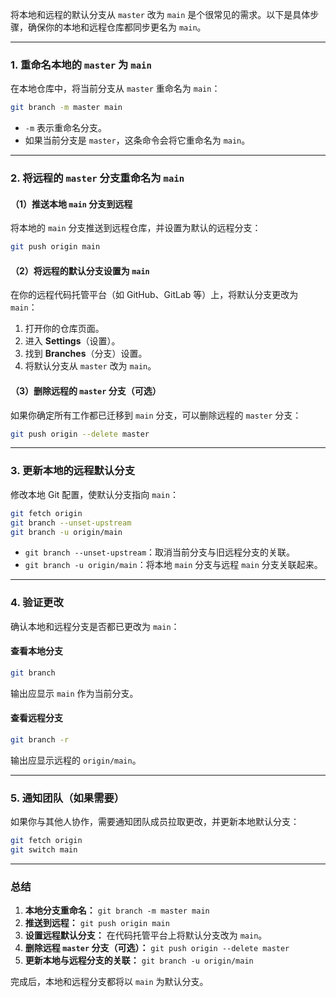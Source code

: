 将本地和远程的默认分支从 `master` 改为 `main` 是个很常见的需求。以下是具体步骤，确保你的本地和远程仓库都同步更名为 `main`。

---

### 1. **重命名本地的 `master` 为 `main`**

在本地仓库中，将当前分支从 `master` 重命名为 `main`：

```bash
git branch -m master main
```

- `-m` 表示重命名分支。
- 如果当前分支是 `master`，这条命令会将它重命名为 `main`。

---

### 2. **将远程的 `master` 分支重命名为 `main`**

#### （1）推送本地 `main` 分支到远程
将本地的 `main` 分支推送到远程仓库，并设置为默认的远程分支：

```bash
git push origin main
```

#### （2）将远程的默认分支设置为 `main`

在你的远程代码托管平台（如 GitHub、GitLab 等）上，将默认分支更改为 `main`：

1. 打开你的仓库页面。
2. 进入 **Settings**（设置）。
3. 找到 **Branches**（分支）设置。
4. 将默认分支从 `master` 改为 `main`。

#### （3）删除远程的 `master` 分支（可选）
如果你确定所有工作都已迁移到 `main` 分支，可以删除远程的 `master` 分支：

```bash
git push origin --delete master
```

---

### 3. **更新本地的远程默认分支**

修改本地 Git 配置，使默认分支指向 `main`：

```bash
git fetch origin
git branch --unset-upstream
git branch -u origin/main
```

- `git branch --unset-upstream`：取消当前分支与旧远程分支的关联。
- `git branch -u origin/main`：将本地 `main` 分支与远程 `main` 分支关联起来。

---

### 4. **验证更改**

确认本地和远程分支是否都已更改为 `main`：

#### 查看本地分支
```bash
git branch
```

输出应显示 `main` 作为当前分支。

#### 查看远程分支
```bash
git branch -r
```

输出应显示远程的 `origin/main`。

---

### 5. **通知团队（如果需要）**

如果你与其他人协作，需要通知团队成员拉取更改，并更新本地默认分支：

```bash
git fetch origin
git switch main
```

---

### 总结

1. **本地分支重命名：** `git branch -m master main`
2. **推送到远程：** `git push origin main`
3. **设置远程默认分支：** 在代码托管平台上将默认分支改为 `main`。
4. **删除远程 `master` 分支（可选）：** `git push origin --delete master`
5. **更新本地与远程分支的关联：** `git branch -u origin/main`

完成后，本地和远程分支都将以 `main` 为默认分支。
